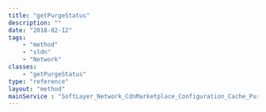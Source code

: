 ```yaml
---
title: "getPurgeStatus"
description: ""
date: "2018-02-12"
tags:
    - "method"
    - "sldn"
    - "Network"
classes:
    - "getPurgeStatus"
type: "reference"
layout: "method"
mainService : "SoftLayer_Network_CdnMarketplace_Configuration_Cache_Purge"
---
```

